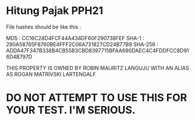 # Hitung Pajak PPH21

File hashes should be like this : 

MD5 : CC16C28D4FCF44A434DF60F290738FEF
SHA-1 : 290A58765F8760BE4FFF2C06A731827CD24B77B9
SHA-256 : ADDA47F347B338B4CB55B3CBD8397715BFAA690DAEC4C4FDDFCC8D916D4B797D

THIS PROPERTY IS OWNED BY ROBIN MAURITZ LANGUJU WITH AN ALIAS AS ROGAN MATRIVSKI LARTENGALF


DO NOT ATTEMPT TO USE THIS FOR YOUR TEST. I'M SERIOUS.
=
